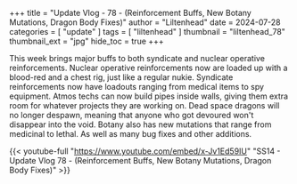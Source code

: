 +++
title = "Update Vlog - 78 - (Reinforcement Buffs, New Botany Mutations, Dragon Body Fixes)"
author = "Liltenhead"
date = 2024-07-28
categories = [
	"update"
]
tags = [
	"liltenhead"
]
thumbnail = "liltenhead_78"
thumbnail_ext = "jpg"
hide_toc = true
+++

This week brings major buffs to both syndicate and nuclear operative reinforcements. Nuclear operative reinforcements now are loaded up with a blood-red and a chest rig, just like a regular nukie. Syndicate reinforcements now have loadouts ranging from medical items to spy equipment. Atmos techs can now build pipes inside walls, giving them extra room for whatever projects they are working on. Dead space dragons will no longer despawn, meaning that anyone who got devoured won't disappear into the void. Botany also has new mutations that range from medicinal to lethal. As well as many bug fixes and other additions.

{{< youtube-full "https://www.youtube.com/embed/x-Jv1Ed59IU" "SS14 - Update Vlog 78 - (Reinforcement Buffs, New Botany Mutations, Dragon Body Fixes)" >}}
